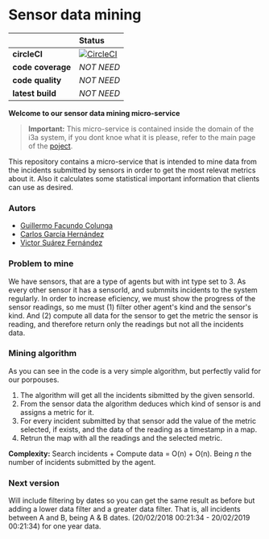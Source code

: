 # Sensor data mining

| | **Status** |
|---|:----|
| **circleCI** |[![CircleCI](https://circleci.com/gh/asw-i3a/sensor-data-mining.svg?style=svg)](https://circleci.com/gh/asw-i3a/sensor-data-mining)
| **code coverage** | _NOT NEED_
| **code quality** |_NOT NEED_
| **latest build** |_NOT NEED_

**Welcome to our sensor data mining micro-service**

> **Important:**  This micro-service is contained inside the domain of the i3a system, if you dont knoe what it is please, refer to the main page of the [poject](https://github.com/asw-i3a).

This repository contains a micro-service that is intended to mine data from the incidents submitted by sensors in order to get the most relevat metrics about it. Also it calculates some statistical important information that clients can use as desired.

### Autors
- [Guillermo Facundo Colunga](https://github.com/thewilly)
- [Carlos García Hernández](https://github.com/CarlosGarciaHdez)
- [Victor Suárez Fernández](https://github.com/ByBordex)

### Problem to mine
We have sensors, that are a type of agents but with int type set to 3. As every other sensor it has a sensorId, and submmits incidents to the system regularly. In order to increase eficiency, we must show the progress of the sensor readings, so me must (1) filter other agent's kind and the sensor's kind. And (2) compute all data for the sensor to get the metric the sensor is reading, and therefore return only the readings but not all the incidents data.

### Mining algorithm
As you can see in the code is a very simple algorithm, but perfectly valid for our porpouses.
1. The algorithm will get all the incidents sibmitted by the given sensorId.
2. From the sensor data the algorithm deduces which kind of sensor is and assigns a metric for it.
3. For every incident submitted by that sensor add the value of the metric selected, if exists, and the data of the reading as a timestamp in a map.
4. Retrun the map with all the readings and the selected metric.

**Complexity:** Search incidents + Compute data = O(n) + O(n). Being *n* the number of incidents submitted by the agent.

### Next version
Will include filtering by dates so you can get the same result as before but adding a lower data filter and a greater data filter. That is, all incidents between A and B, being A & B dates. (20/02/2018 00:21:34 - 20/02/2019 00:21:34) for one year data.

